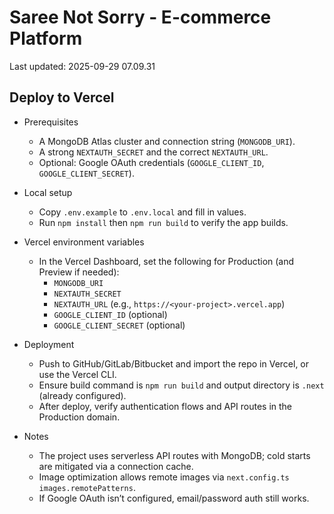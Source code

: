 ﻿# Saree Not Sorry - E-commerce Platform

Last updated: 2025-09-29 07.09.31
 
## Deploy to Vercel

- Prerequisites
  - A MongoDB Atlas cluster and connection string (`MONGODB_URI`).
  - A strong `NEXTAUTH_SECRET` and the correct `NEXTAUTH_URL`.
  - Optional: Google OAuth credentials (`GOOGLE_CLIENT_ID`, `GOOGLE_CLIENT_SECRET`).

- Local setup
  - Copy `.env.example` to `.env.local` and fill in values.
  - Run `npm install` then `npm run build` to verify the app builds.

- Vercel environment variables
  - In the Vercel Dashboard, set the following for Production (and Preview if needed):
    - `MONGODB_URI`
    - `NEXTAUTH_SECRET`
    - `NEXTAUTH_URL` (e.g., `https://<your-project>.vercel.app`)
    - `GOOGLE_CLIENT_ID` (optional)
    - `GOOGLE_CLIENT_SECRET` (optional)

- Deployment
  - Push to GitHub/GitLab/Bitbucket and import the repo in Vercel, or use the Vercel CLI.
  - Ensure build command is `npm run build` and output directory is `.next` (already configured).
  - After deploy, verify authentication flows and API routes in the Production domain.

- Notes
  - The project uses serverless API routes with MongoDB; cold starts are mitigated via a connection cache.
  - Image optimization allows remote images via `next.config.ts` `images.remotePatterns`.
  - If Google OAuth isn’t configured, email/password auth still works.
